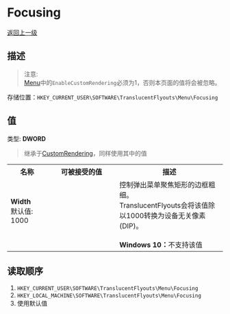 # Focusing
[返回上一级](../CONFIG.md)
## 描述
> 注意:   
> [Menu](../CONFIG.md)中的`EnableCustomRendering`必须为1，否则本页面的值将会被忽略。

存储位置：`HKEY_CURRENT_USER\SOFTWARE\TranslucentFlyouts\Menu\Focusing`   
## 值
类型: <b>DWORD</b>  
> 继承于[CustomRendering](..\CustomRendering\CONFIG.md)，同样使用其中的值
<table>
<tr>
<th>名称</th>
<th>可被接受的值</th>
<th>描述</th>
</tr>

<tr>
<td width="10%">
<dl>
<dt><b>Width</b></dt>
<dt>默认值: 1000</dt>
</dl>
</td>
<td width="20%">
<dl>
</dl>
</td>
<td width="30%">
<dt>控制弹出菜单聚焦矩形的边框粗细。</dt>
<dt>TranslucentFlyouts会将该值除以1000转换为设备无关像素(DIP)。</dt>
<br>
<b>Windows 10：</b>不支持该值
</td>
</tr>

</table>

## 读取顺序
1. `HKEY_CURRENT_USER\SOFTWARE\TranslucentFlyouts\Menu\Focusing` 
2. `HKEY_LOCAL_MACHINE\SOFTWARE\TranslucentFlyouts\Menu\Focusing`
3. 使用默认值